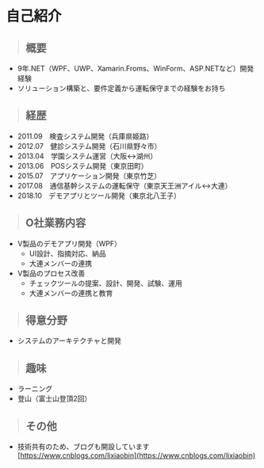 # 自己紹介

>## 概要
- 9年.NET（WPF、UWP、Xamarin.Froms、WinForm、ASP.NETなど）開発経験
- ソリューション構築と、要件定義から運転保守までの経験をお持ち

>## 経歴
- 2011.09　検査システム開発（兵庫県姫路）
- 2012.07　健診システム開発（石川県野々市）
- 2013.04　学園システム運営（大阪<->湖州）
- 2013.06　POSシステム開発（東京田町）
- 2015.07　アプリケーション開発（東京竹芝）
- 2017.08　通信基幹システムの運転保守（東京天王洲アイル<->大連）
- 2018.10　デモアプリとツール開発（東京北八王子）

>## O社業務内容
- V製品のデモアプリ開発（WPF）
  - UI設計、指摘対応、納品
  - 大連メンバーの連携
- V製品のプロセス改善
  - チェックツールの提案、設計、開発、試験、運用
  - 大連メンバーの連携と教育

>## 得意分野
- システムのアーキテクチャと開発

>## 趣味
- ラーニング
- 登山（富士山登頂2回）

>## その他
- 技術共有のため、ブログも開設しています<br/>
[https://www.cnblogs.com/lixiaobin](https://www.cnblogs.com/lixiaobin)
